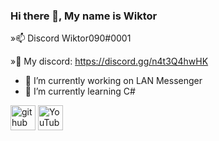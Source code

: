 ### Hi there 👋, My name is Wiktor
»📫 Discord Wiktor090#0001

»💬 My discord: https://discord.gg/n4t3Q4hwHK

- 🔭 I’m currently working on LAN Messenger 
- 🌱 I’m currently learning C# 


[<img src='https://cdn.jsdelivr.net/npm/simple-icons@3.0.1/icons/github.svg' alt='github' height='40'>](https://github.com/Wiktor090)  [<img src='https://cdn.jsdelivr.net/npm/simple-icons@3.0.1/icons/youtube.svg' alt='YouTube' height='40'>](https://www.youtube.com/channel/UCjacORkQ-CCsRR7Aol7bfgw)  

